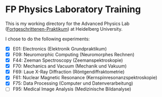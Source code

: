 # FP Physics Laboratory Training
This is my working directory for the Advanced Physics Lab ([Fortgeschrittenen-Praktikum](http://www.physi.uni-heidelberg.de/Einrichtungen/FP/)) at Heidelberg University. 

I chose to do the following experiments: 
- [x] E01: Electronics (Elektronik Grundpraktikum)
- [x] F09: Neuromorphic Computing (Neuromorphes Rechnen)
- [x] F44: Zeeman Spectroscopy (Zeemanspektroskopie)
- [x] F70: Mechanics and Vacuum (Mechanik und Vakuum)
- [x] F69: Laue X-Ray Diffraction (Röntgendiffraktometrie)
- [x] F61: Nuclear Magnetic Resonance (Kernspinresonanzspektroskopie)
- [x] F75: Data Processing (Computer und Datenverarbeitung)
- [ ] F95: Medical Image Analysis (Medizinische Bildanalyse)
